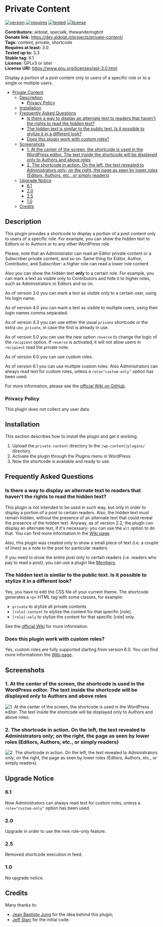 # Private Content

[![version][version-badge]][CHANGELOG]
[![requires][requires-badge]][README]
[![tested][tested-badge]][README]
[![license][license-badge]][LICENSE]

**Contributors:** aldolat, specialk, thewanderingbrit  
**Donate link:** <https://dev.aldolat.it/projects/private-content/>  
**Tags:** content, private, shortcode  
**Requires at least:** 3.0  
**Tested up to:** 5.3  
**Stable tag:** 6.1  
**License:** GPLv3 or later  
**License URI:** <https://www.gnu.org/licenses/gpl-3.0.html>  

Display a portion of a post content only to users of a specific role or to a single or multiple users.

* [Private Content](#private-content)
  * [Description](#description)
    * [Privacy Policy](#privacy-policy)
  * [Installation](#installation)
  * [Frequently Asked Questions](#frequently-asked-questions)
    * [Is there a way to display an alternate text to readers that haven't the rights to read the hidden text?](#is-there-a-way-to-display-an-alternate-text-to-readers-that-havent-the-rights-to-read-the-hidden-text)
    * [The hidden text is similar to the public text. Is it possible to stylize it in a different look?](#the-hidden-text-is-similar-to-the-public-text-is-it-possible-to-stylize-it-in-a-different-look)
    * [Does this plugin work with custom roles?](#does-this-plugin-work-with-custom-roles)
  * [Screenshots](#screenshots)
    * [1. At the center of the screen, the shortcode is used in the WordPress editor. The text inside the shortcode will be displayed only to Authors and above roles](#1-at-the-center-of-the-screen-the-shortcode-is-used-in-the-wordpress-editor-the-text-inside-the-shortcode-will-be-displayed-only-to-authors-and-above-roles)
    * [2. The shortcode in action. On the left, the text revealed to Administrators only; on the right, the page as seen by lower roles (Editors, Authors, etc., or simply readers)](#2-the-shortcode-in-action-on-the-left-the-text-revealed-to-administrators-only-on-the-right-the-page-as-seen-by-lower-roles-editors-authors-etc-or-simply-readers)
  * [Upgrade Notice](#upgrade-notice)
    * [6.1](#61)
    * [2.0](#20)
    * [2.5](#25)
    * [1.0](#10)
  * [Credits](#credits)

## Description

This plugin provides a shortcode to display a portion of a post content only to users of a specific role. For example, you can show the hidden text to Editors or to Authors or to any other WordPress role.

Please, note that an Administrator can read an Editor private content or a Subscriber private content, and so on. Same thing for Editor, Author, Contributor, and Subscriber: a higher role can read a lower role content.

Also you can show the hidden text **only** to a certain role. For example, you can mark a text as visible only to Contributors and hide it to higher roles, such as Administrators or Editors and so on.

As of version 3.0 you can mark a text as visible only to a certain user, using his login name.

As of version 4.0 you can mark a text as visible to multiple users, using their login names comma separated.

As of version 4.3 you can use either the usual `private` shortcode or the extra `ubn_private`, in case the first is already in use.

As of version 5.0 you can use the new option `reverse` to change the logic of the `recipient` option. If `reverse` is activated, it will not allow users in `recipient` read the private note.

As of version 6.0 you can use custom roles.

As of version 6.1 you can use multiple custom roles. Also Administrators can always read text for custom roles, unless a `role="custom-only"` option has been used.

For more information, please see the [official Wiki on GitHub](https://github.com/aldolat/private-content/wiki).

### Privacy Policy

This plugin does not collect any user data.

## Installation

This section describes how to install the plugin and get it working.

1. Upload the `private-content` directory to the `/wp-content/plugins/` directory
2. Activate the plugin through the Plugins menu in WordPress
3. Now the shortcode is available and ready to use.

## Frequently Asked Questions

### Is there a way to display an alternate text to readers that haven't the rights to read the hidden text?

This plugin is not intended to be used in such way, but only in order to display a portion of a post to certain readers. Also, the hidden text must remain hidden, without the presence of an alternate text that could reveal the presence of the hidden text. Anyway, as of version 2.2, the plugin can display an alternate text, if it's necessary: you can use the `alt` option to do that. You can find more information in the [Wiki page](https://github.com/aldolat/private-content/wiki#alt-alternate-text-for-excluded-users).

Also, this plugin was created only to show a small piece of text (i.e. a couple of lines) as a note to the post for particular readers.

If you need to show the entire post only to certain readers (i.e. readers who pay to read a post), you can use a plugin like [Members](https://wordpress.org/plugins/members/).

### The hidden text is similar to the public text. Is it possible to stylize it in a different look?

Yes, you have to edit the CSS file of your current theme.
The shortcode generates a `<p>` HTML tag with some classes, for example:

* `private` to stylize all private contents
* `[role]-content` to stylize the content for that specific [role].
* `[role]-only` to stylize the content for that specific [role] only.

See the [official Wiki](https://github.com/aldolat/private-content/wiki#giving-a-style-to-the-text-generated-by-private-content) for more information.

### Does this plugin work with custom roles?

Yes, custom roles are fully supported starting from version 6.0. You can find more informationin the [Wiki page](https://github.com/aldolat/private-content/wiki#custom_role-display-a-text-portion-to-a-custom-role-or-multiple-roles).

## Screenshots

### 1. At the center of the screen, the shortcode is used in the WordPress editor. The text inside the shortcode will be displayed only to Authors and above roles

![1. At the center of the screen, the shortcode is used in the WordPress editor. The text inside the shortcode will be displayed only to Authors and above roles.](http://ps.w.org/private-content/assets/screenshot-1.png)

### 2. The shortcode in action. On the left, the text revealed to Administrators only; on the right, the page as seen by lower roles (Editors, Authors, etc., or simply readers)

![2. The shortcode in action. On the left, the text revealed to Administrators only; on the right, the page as seen by lower roles (Editors, Authors, etc., or simply readers).](http://ps.w.org/private-content/assets/screenshot-2.png)

## Upgrade Notice

### 6.1

Now Administrators can always read text for custom roles, unless a `role="custom-only"` option has been used.

### 2.0

Upgrade in order to use the new role-only feature.

### 2.5

Removed shortcode execution in feed.

### 1.0

No upgrade notice.

## Credits

Many thanks to:

* [Jean Baptiste Jung](http://www.wprecipes.com/add-private-notes-to-your-wordpress-blog-posts) for the idea behind this plugin;
* [Jeff Starr](http://digwp.com/2010/05/private-content-posts-shortcode) for the initial code.

[CHANGELOG]: ./CHANGELOG.md
[LICENSE]: ./gpl-3.0.txt
[README]: ./README.md
[version-badge]: https://img.shields.io/badge/Version-6.0-blue.svg
[requires-badge]: https://img.shields.io/badge/Requires_WordPress-3.0.0-green.svg
[tested-badge]: https://img.shields.io/badge/Tested_up_to_WordPress-5.3-green.svg
[license-badge]: https://img.shields.io/badge/License-GPLv3-ff69b4.svg
